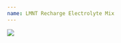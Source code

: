 ```yaml
---
name: LMNT Recharge Electrolyte Mix
---
```

<div style="width: 30%; height: auto">
<a href="https://www.amazon.com/dp/B084HQ4DYQ/ref=as_li_ss_il?coliid=I19YY8GU191VZS&colid=3A3G5PQI6U2UN&psc=0&ref_=lv_ov_lig_dp_it&linkCode=li2&tag=kombatkitchen-20&linkId=81913e090a1abbf3fb2b5f6c454b9a24&language=en_US" target="_blank"><img border="0" src="//ws-na.amazon-adsystem.com/widgets/q?_encoding=UTF8&ASIN=B084HQ4DYQ&Format=_SL160_&ID=AsinImage&MarketPlace=US&ServiceVersion=20070822&WS=1&tag=kombatkitchen-20&language=en_US" ></a><img src="https://ir-na.amazon-adsystem.com/e/ir?t=kombatkitchen-20&language=en_US&l=li2&o=1&a=B084HQ4DYQ" width="1" height="1" border="0" alt="" style="border:none !important; margin:0px !important;" />
</div>
